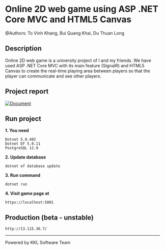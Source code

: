 # Online 2D web game using ASP .NET Core MVC and HTML5 Canvas

@Authors: To Vinh Khang, Bui Quang Khai, Du Thuan Long

## Description

Online 2D web game is a university project of I and my friends. We have used ASP .NET Core MVC with its main feature (SignalR) and HTML5 Canvas to create the real-time playing area between players so that the player can communicate and see other players.

## Project report

[![Document](https://img.shields.io/badge/See%20Report-v1.0-blue?style=for-the-badge&logo=github)](https://github.com/ToVinhKhang/All-Reports/blob/main/GAME/GAME_2D-Journey.pdf)

## Run project

**1. You need**

```
Dotnet 5.0.402
Dotnet EF 5.0.11
PostgreSQL 12.9
```

**2. Update database**

```
dotnet ef database update
```

**3. Run command**

```
dotnet run
```

**4. Visit game page at**

```
https://localhost:5001
```

## Production (beta - unstable)

```
http://13.115.36.7/
```

---

Powered by KKL Software Team
